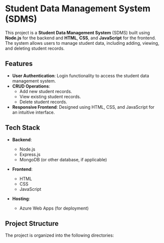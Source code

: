 # Student Data Management System (SDMS)

This project is a **Student Data Management System** (SDMS) built using **Node.js** for the backend and **HTML**, **CSS**, and **JavaScript** for the frontend. The system allows users to manage student data, including adding, viewing, and deleting student records.

## Features

- **User Authentication**: Login functionality to access the student data management system.
- **CRUD Operations**: 
  - Add new student records.
  - View existing student records.
  - Delete student records.
- **Responsive Frontend**: Designed using HTML, CSS, and JavaScript for an intuitive interface.

## Tech Stack

- **Backend**:
  - Node.js
  - Express.js
  - MongoDB (or other database, if applicable)

- **Frontend**:
  - HTML
  - CSS
  - JavaScript

- **Hosting**:
  - Azure Web Apps (for deployment)

## Project Structure

The project is organized into the following directories:
